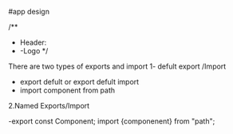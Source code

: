 
#app design

/**
 * Header:
 * -Logo
 */

 There are two types of exports and import
1- defult export /Import
  - export defult <name of variable> or export <defult Component name>
  defult import
   - import component from path

2.Named Exports/Import

-export const Component;
import {componenent} from "path";



 
